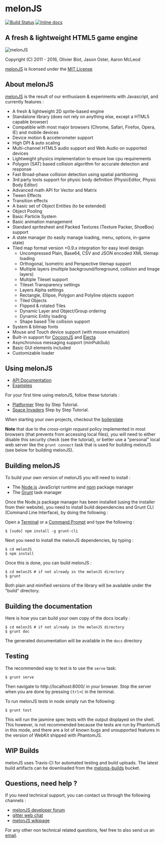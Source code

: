 melonJS
=======
[![Build Status](https://travis-ci.org/melonjs/melonJS.svg)](https://travis-ci.org/melonjs/melonJS)
[![Inline docs](http://inch-ci.org/github/melonjs/melonjs.svg?branch=master)](http://inch-ci.org/github/melonjs/melonjs)

A fresh & lightweight HTML5 game engine
-------------------------------------------------------------------------------
![melonJS](http://melonjs.org/media/alex4-github.png)

Copyright (C) 2011 - 2016, Olivier Biot, Jason Oster, Aaron McLeod

[melonJS](http://melonjs.org/) is licensed under the [MIT License](http://www.opensource.org/licenses/mit-license.php)

About melonJS
-------------------------------------------------------------------------------

[melonJS](http://melonjs.org/) is the result of our enthusiasm & experiments with Javascript,
and currently features :

- A fresh & lightweight 2D sprite-based engine
- Standalone library (does not rely on anything else, except a HTML5 capable browser)
- Compatible with most major browsers (Chrome, Safari, Firefox, Opera, IE) and mobile devices
- Device motion & accelerometer support
- High DPI & auto scaling
- Multi-channel HTML5 audio support and Web Audio on supported devices
- Lightweight physics implementation to ensure low cpu requirements
- Polygon (SAT) based collision algorithm for accurate detection and response
- Fast Broad-phase collision detection using spatial partitioning
- 3rd party tools support for physic body definition (PhysicEditor, Physic Body Editor)
- Advanced math API for Vector and Matrix
- Tween Effects
- Transition effects
- A basic set of Object Entities (to be extended)
- Object Pooling
- Basic Particle System
- Basic animation management
- Standard spritesheet and Packed Textures (Texture Packer, ShoeBox) support
- A state manager (to easily manage loading, menu, options, in-game state)
- Tiled map format version +0.9.x integration for easy level design
    - Uncompressed Plain, Base64, CSV and JSON encoded XML tilemap loading
    - Orthogonal, Isometric and Perspective tilemap support
    - Multiple layers (multiple background/foreground, collision and Image layers)
    - Multiple Tileset support
    - Tileset Transparency settings
    - Layers Alpha settings
    - Rectangle, Ellipse, Polygon and Polyline objects support
    - Tiled Objects
    - Flipped & rotated Tiles
    - Dynamic Layer and Object/Group ordering
    - Dynamic Entity loading
    - Shape based Tile collision support
- System & bitmap fonts
- Mouse and Touch device support (with mouse emulation)
- Built-in support for [CocoonJS](https://www.ludei.com/cocoonjs/) and [Ejecta](https://github.com/melonjs/melonJS/wiki/How-to-build-your-game-for-tvOS-(or-iOS)-using-Ejecta)
- Asynchronous messaging support (minPubSub)
- Basic GUI elements included
- Customizable loader

Using melonJS
-------------------------------------------------------------------------------

* [API Documentation](http://melonjs.github.io/melonJS/docs/)
* [Examples](http://melonjs.github.io/melonJS/)

For your first time using melonJS, follow these tutorials :

- [Platformer](http://melonjs.github.io/tutorial-platformer/) Step by Step Tutorial.
- [Space Invaders](http://melonjs.github.io/tutorial-space-invaders/) Step by Step Tutorial.

When starting your own projects, checkout the [boilerplate](https://github.com/melonjs/boilerplate)

**Note** that due to the _cross-origin request_ policy implemented in most browsers
(that prevents from accessing local files), you will need to either disable this
security check (see the tutorial), or better use a "personal" local web server
like the `grunt connect` task that is used for building melonJS (see below for building melonJS).

Building melonJS
-------------------------------------------------------------------------------
To build your own version of melonJS you will need to install :

- The [Node.js](http://nodejs.org/) JavaScript runtime and [npm](https://npmjs.org/) package manager
- The [Grunt](http://gruntjs.com/) task manager

Once the Node.js package manager has been installed (using the installer from their website),
you need to install build dependencies and Grunt CLI (Command Line Interface), by doing the following :

Open a [Terminal](http://www.apple.com/osx/apps/all.html#terminal) or a [Command Prompt](http://en.wikipedia.org/wiki/Command_Prompt) and
type the following :

    $ [sudo] npm install -g grunt-cli

Next you need to install the melonJS dependencies, by typing :

    $ cd melonJS
    $ npm install

Once this is done, you can build melonJS :

    $ cd melonJS # if not already in the melonJS directory
    $ grunt

Both plain and minified versions of the library will be available under the "build" directory.

Building the documentation
-------------------------------------------------------------------------------
Here is how you can build your own copy of the docs locally :

    $ cd melonJS # if not already in the melonJS directory
    $ grunt doc

The generated documentation will be available in the `docs` directory

Testing
-------------------------------------------------------------------------------
The recommended way to test is to use the `serve` task:

    $ grunt serve

Then navigate to http://localhost:8000/ in your browser. Stop the server when
you are done by pressing `Ctrl+C` in the terminal.


To run melonJS tests in node simply run the following:

    $ grunt test

This will run the jasmine spec tests with the output displayed on the shell. This however, is not
recommended because the tests are run by PhantomJS in this mode, and there are a
lot of known bugs and unsupported features in the version of WebKit shipped
with PhantomJS.

WIP Builds
-------------------------------------------------------------------------------
melonJS uses Travis-CI for automated testing and build uploads. The latest build
artifacts can be downloaded from the [melonjs-builds](http://melonjs-builds.s3.amazonaws.com/index.html?prefix=artifacts/)
bucket.

Questions, need help ?
-------------------------------------------------------------------------------
If you need technical support, you can contact us through the following channels :
* [melonJS developer forum](http://www.html5gamedevs.com/forum/32-melonjs/)
* [gitter web chat](https://gitter.im/melonjs/public)
* [melonJS wikipage](https://github.com/melonjs/melonJS/wiki)

For any other non technical related questions, feel free to also send us an [email](mailto:contact@melonjs.org).
